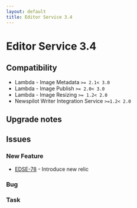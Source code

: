 ```yaml
---
layout: default
title: Editor Service 3.4
---
```

<div class="jumbotron">
    <h1>Editor Service 3.4</h1>    
    <h2>Compatibility</h2>
    <ul>
        <li>Lambda - Image Metadata <code>&gt;= 2.1</code><code>&lt; 3.0</code></li>
        <li>Lambda - Image Publish <code>&gt;= 2.0</code><code>&lt; 3.0</code></li>
        <li>Lambda - Image Resizing <code>&gt;= 1.2</code><code>&lt; 2.0</code></li>
        <li>Newspilot Writer Integration Service <code>&gt;=1.2</code><code>&lt; 2.0</code></li>
    </ul>
</div>




## Upgrade notes  
           



## Issues  


### New Feature 

 * [EDSE-78](https://jira.infomaker.se/browse/EDSE-78) - Introduce new relic  


### Bug 



### Task 


